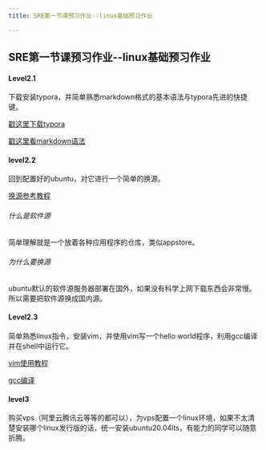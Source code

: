 ```yaml
---
title: SRE第一节课预习作业--linux基础预习作业

---
```


## SRE第一节课预习作业--linux基础预习作业

#### Level2.1

下载安装typora，并简单熟悉markdown格式的基本语法与typora先进的快捷键。

[戳这里下载typora](https://typora.io)

[戳这里看markdown语法](https://www.runoob.com/markdown/md-tutorial.html)

#### level2.2

回到配置好的ubuntu，对它进行一个简单的换源。

[换源参考教程](https://www.jianshu.com/p/eaaa24dd8115)

###### 什么是软件源

简单理解就是一个放着各种应用程序的仓库，类似appstore。

###### 为什么要换源

ubuntu默认的软件源服务器部署在国外，如果没有科学上网下载东西会非常慢。所以需要把软件源换成国内源。

#### Level2.3

简单熟悉linux指令，安装vim，并使用vim写一个hello world程序，利用gcc编译并在shell中运行它。

[vim使用教程](https://www.runoob.com/linux/linux-vim.html)

[gcc编译](https://www.runoob.com/w3cnote/gcc-parameter-detail.html)

#### level3

购买vps（阿里云腾讯云等等的都可以），为vps配置一个linux环境，如果不太清楚安装哪个linux发行版的话，统一安装ubuntu20.04lts，有能力的同学可以随意折腾。



